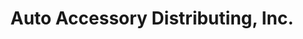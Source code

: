 ---
title: "Auto Accessory Distributing, Inc."
url: /portland/auto-accessory-distributing-inc/
shop: Autoteile
---